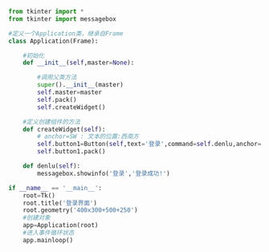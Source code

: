
<BlogInfo id="791" title="10.Button的测试" author="白日梦想猿" pv=0 read_times=0 pre_cost_time=0分35秒 category="GUI编程" tag_list="['GUI编程']" create_time="2020.06.23 17:48:34" update_time="2020.06.23 18:03:37" />

```python
from tkinter import *
from tkinter import messagebox

#定义一个Application类，继承自Frame
class Application(Frame):

    #初始化
    def __init__(self,master=None):

        #调用父类方法
        super().__init__(master)
        self.master=master
        self.pack()
        self.createWidget()

    #定义创建组件的方法
    def createWidget(self):
        # anchor=SW : 文本的位置:西南方
        self.button1=Button(self,text='登录',command=self.denlu,anchor=SW,width=30,heigh=10)
        self.button1.pack()

    def denlu(self):
        messagebox.showinfo('登录','登录成功!')

if __name__ == '__main__':
    root=Tk()
    root.title('登录界面')
    root.geometry('400x300+500+250')
    #创建对象
    app=Application(root)
    #进入事件循环状态
    app.mainloop()
```
